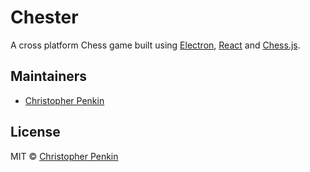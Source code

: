 # Chester

A cross platform Chess game built using [Electron](http://electron.atom.io/), 
[React](https://facebook.github.io/react/) and [Chess.js](https://github.com/jhlywa/chess.js).


## Maintainers

- [Christopher Penkin](https://github.com/penkin)


## License
MIT © [Christopher Penkin](https://github.com/penkin)
